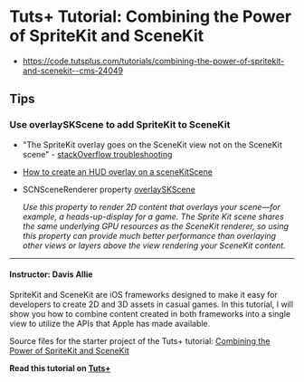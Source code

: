 # Tuts+ Tutorial: Combining the Power of SpriteKit and SceneKit

* https://code.tutsplus.com/tutorials/combining-the-power-of-spritekit-and-scenekit--cms-24049


## Tips 

### Use overlaySKScene to add SpriteKit to SceneKit

* "The SpriteKit overlay goes on the SceneKit view not on the SceneKit scene" - [stackOverflow troubleshooting](https://stackoverflow.com/questions/34584257/how-can-i-overlay-a-skscene-over-a-scnscene-in-swift)
* [How to create an HUD overlay on a sceneKitScene](https://stackoverflow.com/questions/24419193/how-do-i-create-a-hud-on-top-of-my-scenekit-scene)

* SCNSceneRenderer property [overlaySKScene](https://developer.apple.com/documentation/scenekit/scnscenerenderer/1524051-overlayskscene)

	_Use this property to render 2D content that overlays your scene—for example, a heads-up-display for a game. The Sprite Kit scene shares the same underlying GPU resources as the SceneKit renderer, so using this property can provide much better performance than overlaying other views or layers above the view rendering your SceneKit content._



---

#### Instructor: Davis Allie

SpriteKit and SceneKit are iOS frameworks designed to make it easy for developers to create 2D and 3D assets in casual games. In this tutorial, I will show you how to combine content created in both frameworks into a single view to utilize the APIs that Apple has made available.

Source files for the starter project of the Tuts+ tutorial: [Combining the Power of SpriteKit and SceneKit](http://code.tutsplus.com/tutorials/combining-the-power-of-spritekit-and-scenekit--cms-24049)

**Read this tutorial on [Tuts+](https://code.tutsplus.com)**
